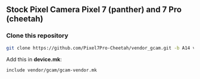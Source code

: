 ## Stock Pixel Camera Pixel 7 (panther) and 7 Pro (cheetah) ##

### Clone this repository ###

```bash
git clone https://github.com/Pixel7Pro-Cheetah/vendor_gcam.git -b A14 vendor/gcam
```

Add this in **device.mk**: 

```bash
include vendor/gcam/gcam-vendor.mk
```
